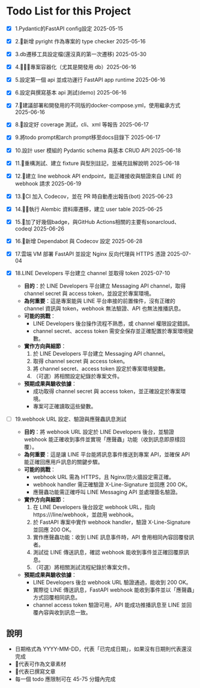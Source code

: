 # Todo List for this Project

- [x] 1.Pydantic的FastAPI config設定 2025-05-15
- [x] 2.🧃新增 pyright 作為專案的 type checker 2025-05-16
- [x] 3.db遷移工具設定檔(還沒真的第一次遷移) 2025-05-30
- [x] 4.🍎🍎🍎專案容器化（尤其是開發用 db）2025-06-16
- [x] 5.設定第一個 api 並成功運行 FastAPI app runtime 2025-06-16
- [x] 6.設定與撰寫基本 api 測試(demo) 2025-06-16
- [x] 7.🍎建議部署和開發用的不同版的docker-compose.yml，使用繼承方式 2025-06-16
- [x] 8.🍎設定好 coverage 測試，cli、xml 等報告 2025-06-17
- [x] 9.將todo prompt和arch prompt移至docs目錄下 2025-06-17
- [x] 10.設計 user 模組的 Pydantic schema 與基本 CRUD API 2025-06-18
- [x] 11.🍎重構測試、建立 fixture 與型別註記，並補充註解說明 2025-06-18
- [x] 12.🍏建立 line webhook API endpoint，能正確接收與驗證來自 LINE 的 webhook 請求 2025-06-19
- [x] 13.🍎CI 加入 Codecov，並在 PR 時自動產出報告(bot) 2025-06-23
- [x] 14.🍎🍎執行 Alembic 資料庫遷移，建立 user table 2025-06-25
- [x] 15.🍎加了好幾個badge，與GitHub Actions相關的主要有sonarcloud、codeql 2025-06-26
- [x] 16.🍎新增 Dependabot 與 Codecov 設定 2025-06-28
- [x] 17.雲端 VM 部署 FastAPI 並設定 Nginx 反向代理與 HTTPS 憑證 2025-07-04
- [x] 18.LINE Developers 平台建立 channel 並取得 token 2025-07-10
  - **目的**：於 LINE Developers 平台建立 Messaging API channel，取得 channel secret 與 access token，並設定於專案環境。
  - **為何重要**：這是專案能與 LINE 平台串接的前置條件，沒有正確的 channel 資訊與 token，webhook 無法驗證、API 也無法推播訊息。
  - **可能的挑戰**：
    - LINE Developers 後台操作流程不熟悉，或 channel 權限設定錯誤。
    - channel secret、access token 需安全保存並正確配置於專案環境變數。
  - **實作方向與細節**：
    1. 於 LINE Developers 平台建立 Messaging API channel。
    2. 取得 channel secret 與 access token。
    3. 將 channel secret、access token 設定於專案環境變數。
    4. （可選）將相關設定紀錄於專案文件。
  - **預期成果與驗收依據**：
    - 成功取得 channel secret 與 access token，並正確設定於專案環境。
    - 專案可正確讀取這些變數。

- [ ] 19.webhook URL 設定、驗證與應聲蟲訊息測試
  - **目的**：將 webhook URL 設定於 LINE Developers 後台，並驗證 webhook 能正確收到事件並實現「應聲蟲」功能（收到訊息即原樣回覆）。
  - **為何重要**：這是讓 LINE 平台能將訊息事件推送到專案 API，並確保 API 能正確回應用戶訊息的關鍵步驟。
  - **可能的挑戰**：
    - webhook URL 需為 HTTPS，且 Nginx/防火牆設定需正確。
    - webhook handler 需正確驗證 X-Line-Signature 並回應 200 OK。
    - 應聲蟲功能需正確呼叫 LINE Messaging API 並處理簽名驗證。
  - **實作方向與細節**：
    1. 在 LINE Developers 後台設定 webhook URL，指向 https://<your-domain>/line/webhook，並啟用 webhook。
    2. 於 FastAPI 專案中實作 webhook handler，驗證 X-Line-Signature 並回應 200 OK。
    3. 實作應聲蟲功能：收到 LINE 訊息事件時，API 會用相同內容回覆發訊者。
    4. 測試從 LINE 傳送訊息，確認 webhook 能收到事件並正確回覆原訊息。
    5. （可選）將相關測試流程紀錄於專案文件。
  - **預期成果與驗收依據**：
    - LINE Developers 後台 webhook URL 驗證通過，能收到 200 OK。
    - 實際從 LINE 傳送訊息，FastAPI webhook 能收到事件並以「應聲蟲」方式回覆相同訊息。
    - channel access token 驗證可用，API 能成功推播訊息至 LINE 並回覆內容與收到訊息一致。

## 說明

- 日期格式為 YYYY-MM-DD，代表「已完成日期」，如果沒有日期則代表還沒完成
- 🍎代表可作為文章素材
- 🧃代表已撰寫文章
- 每一個 todo 應限制可在 45-75 分鐘內完成
